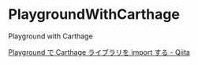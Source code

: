 # PlaygroundWithCarthage
Playground with Carthage

[Playground で Carthage ライブラリを import する \- Qiita](http://qiita.com/star__hoshi/items/b4041bc7631ceddadc52)
